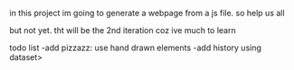 in this project im going to generate a webpage from a js file. so help us all

but not yet. tht will be the 2nd iteration coz ive much to learn

todo list
-add pizzazz: use hand drawn elements
-add history using dataset>